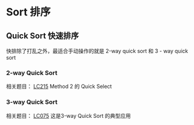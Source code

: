 # Sort 排序

## Quick Sort 快速排序
快排除了打乱之外，最适合手动操作的就是
2-way quick sort  和 3 - way quick sort

### 2-way Quick Sort
相关题目：
[LC215](leetCode-215-Kth-Largest-Element-in-an-Array.md) Method 2 的 Quick Select

### 3-way Quick Sort
相关题目：
[LC075](leetCode-075-Sort-Colors.md) 这是3-way Quick Sort 的典型应用